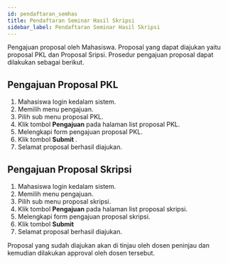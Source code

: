 ```yaml
---
id: pendaftaran_semhas
title: Pendaftaran Seminar Hasil Skripsi
sidebar_label: Pendaftaran Seminar Hasil Skripsi
---
```


Pengajuan proposal oleh Mahasiswa. Proposal yang dapat diajukan yaitu proposal PKL dan Proposal Sripsi. Prosedur pengajuan proposal dapat dilakukan sebagai berikut.

## Pengajuan Proposal PKL

1.  Mahasiswa login kedalam sistem.
2.  Memilih menu pengajuan.
3.  Pilih sub menu proposal PKL.
4.  Klik tombol **Pengajuan** pada halaman list proposal PKL.
5.  Melengkapi form pengajuan proposal PKL.
6.  Klik tombol **Submit** .
7.  Selamat proposal berhasil diajukan.

## Pengajuan Proposal Skripsi

1.  Mahasiswa login kedalam sistem.
2.  Memilih menu pengajuan.
3.  Pilih sub menu proposal skripsi.
4.  Klik tombol **Pengajuan** pada halaman list proposal skripsi.
5.  Melengkapi form pengajuan proposal skripsi.
6.  Klik tombol **Submit**
7.  Selamat proposal berhasil diajukan.

Proposal yang sudah diajukan akan di tinjau oleh dosen peninjau dan kemudian dilakukan approval oleh dosen tersebut.

